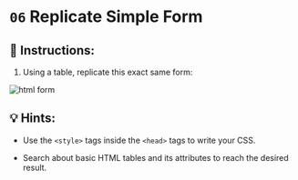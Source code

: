 # `06` Replicate Simple Form

## 📝 Instructions:

1. Using a table, replicate this exact same form:

![html form](../../.learn/assets/5xKY0rI.png?raw=true)

## 💡 Hints:

+ Use the `<style>` tags inside the `<head>` tags to write your CSS.

+ Search about basic HTML tables and its attributes to reach the desired result.
